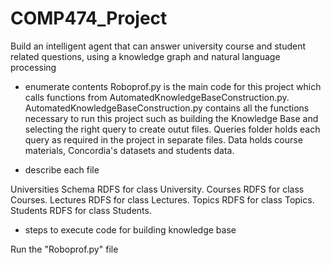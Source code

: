 # COMP474_Project
Build an intelligent agent that can answer university course and student related questions, using a knowledge graph and natural language processing

- enumerate contents
Roboprof.py is the main code for this project which calls functions from AutomatedKnowledgeBaseConstruction.py.
AutomatedKnowledgeBaseConstruction.py contains all the functions necessary to run this project such as building the Knowledge Base and selecting the right query to create outut files.
Queries folder holds each query as required in the project in separate files.
Data holds course materials, Concordia's datasets and students data.

- describe each file

Universities Schema
RDFS for class University.
Courses
RDFS for class Courses.
Lectures
RDFS for class Lectures.
Topics
RDFS for class Topics.
Students
RDFS for class Students.

- steps to execute code for building knowledge base

Run the "Roboprof.py" file



